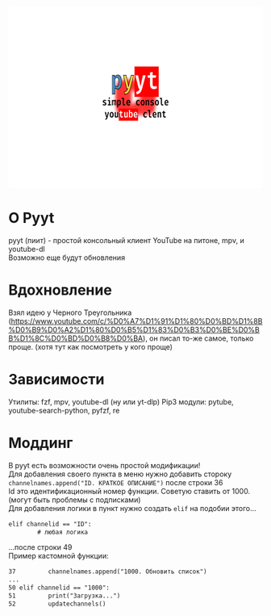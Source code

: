 <p align="center">
  <img width="640" height="360" src="https://github.com/thisisignitedoreo/pyyt/raw/main/pyyt.png">
</p>

# О Pyyt
pyyt (пиит) - простой консольный клиент YouTube на питоне, mpv, и youtube-dl<br />Возможно еще будут обновления
# Вдохновление
Взял идею у Черного Треугольника (https://www.youtube.com/c/%D0%A7%D1%91%D1%80%D0%BD%D1%8B%D0%B9%D0%A2%D1%80%D0%B5%D1%83%D0%B3%D0%BE%D0%BB%D1%8C%D0%BD%D0%B8%D0%BA), он писал то-же самое, только проще. (хотя тут как посмотреть у кого проще)
# Зависимости
Утилиты: fzf, mpv, youtube-dl (ну или yt-dlp)
Pip3 модули: pytube, youtube-search-python, pyfzf, re
# Моддинг
В pyyt есть возможности очень простой модификации!<br />Для добавления своего пункта в меню нужно добавить стороку `channelnames.append("ID. КРАТКОЕ ОПИСАНИЕ")` после строки 36<br />Id это идентификационный номер функции. Советую ставить от 1000. (могут быть проблемы с подписками)<br />Для добавления логики в пункт нужно создать `elif` на подобии этого...
```
elif channelid == "ID":
        # любая логика
```
...после строки 49<br />Пример кастомной функции:
```
37         channelnames.append("1000. Обновить список")
...
50 elif channelid == "1000":
51         print("Загрузка...")
52         updatechannels()
```
